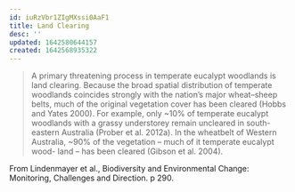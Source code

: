 ```yaml
---
id: iuRzVbr1ZIgMXssi0AaF1
title: Land Clearing
desc: ''
updated: 1642580644157
created: 1642568935322
---
```


>A primary threatening process in temperate eucalypt woodlands is land clearing. Because the broad spatial distribution of temperate woodlands coincides strongly with the nation’s major wheat–sheep belts, much of the original vegetation cover has been cleared (Hobbs and Yates 2000). For example, only ~10% of temperate eucalypt woodlands with a grassy understorey remain uncleared in south-eastern Australia (Prober et al. 2012a). In the wheatbelt of Western Australia, ~90% of the vegetation – much of it temperate eucalypt wood- land – has been cleared (Gibson et al. 2004).

From Lindenmayer et al., Biodiversity and Environmental Change: Monitoring, Challenges and Direction. p 290.